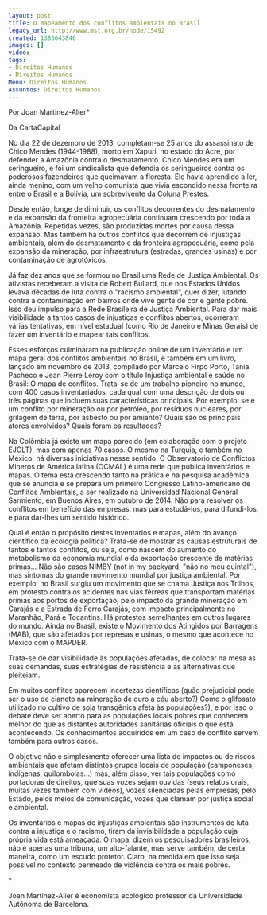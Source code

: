 ```yaml
---
layout: post
title: O mapeamento dos conflitos ambientais no Brasil
legacy_url: http://www.mst.org.br/node/15492
created: 1385643846
images: []
video: 
tags:
- Direitos Humanos
- Direitos Humanos
Menu: Direitos Humanos
Assuntos: Direitos Humanos
---
```



Por Joan Martinez-Alier\*

Da CartaCapital


No dia 22 de dezembro de 2013, completam-se 25 anos do assassinato de Chico Mendes (1944-1988), morto em Xapuri, no estado do Acre, por defender a Amazônia contra o desmatamento. Chico Mendes era um seringueiro, e foi um sindicalista que defendia os seringueiros contra os poderosos fazendeiros que queimavam a floresta. Ele havia aprendido a ler, ainda menino, com um velho comunista que vivia escondido nessa fronteira entre o Brasil e a Bolívia, um sobrevivente da Coluna Prestes.


Desde então, longe de diminuir, os conflitos decorrentes do desmatamento e da expansão da fronteira agropecuária continuam crescendo por toda a Amazônia. Repetidas vezes, são produzidas mortes por causa dessa expansão. Mas também há outros conflitos que decorrem de injustiças ambientais, além do desmatamento e da fronteira agropecuária, como pela expansão da mineração, por infraestrutura (estradas, grandes usinas) e por contaminação de agrotóxicos.


Já faz dez anos que se formou no Brasil uma Rede de Justiça Ambiental. Os ativistas receberam a visita de Robert Bullard, que nos Estados Unidos levava décadas de luta contra o "racismo ambiental", quer dizer, lutando contra a contaminação em bairros onde vive gente de cor e gente pobre. Isso deu impulso para a Rede Brasileira de Justiça Ambiental. Para dar mais visibilidade a tantos casos de injustiças e conflitos abertos, ocorreram várias tentativas, em nível estadual (como Rio de Janeiro e Minas Gerais) de fazer um inventário e mapear tais conflitos.


Esses esforços culminaram na publicação online de um inventário e um mapa geral dos conflitos ambientais no Brasil, e também em um livro, lançado em novembro de 2013, compilado por Marcelo Firpo Porto, Tania Pacheco e Jean Pierre Leroy com o título Injustiça ambiental e saúde no Brasil: O mapa de conflitos. Trata-se de um trabalho pioneiro no mundo, com 400 casos inventariados, cada qual com uma descrição de dois ou três páginas que incluem suas características principais. Por exemplo: se é um conflito por mineração ou por petróleo, por resíduos nucleares, por grilagem de terra, por asbesto ou por amianto? Quais são os principais atores envolvidos? Quais foram os resultados?


Na Colômbia já existe um mapa parecido (em colaboração com o projeto EJOLT), mas com apenas 70 casos. O mesmo na Turquia, e também no México, há diversas iniciativas nesse sentido. O Observatorio de Conflictos Mineros de América latina (OCMAL) é uma rede que publica inventários e mapas. O tema está crescendo tanto na prática e na pesquisa acadêmica que se anuncia e se prepara um primeiro Congresso Latino-americano de Conflitos Ambientais, a ser realizado na Universidad Nacional General Sarmiento, em Buenos Aires, em outubro de 2014. Não para resolver os conflitos em benefício das empresas, mas para estudá-los, para difundi-los, e para dar-lhes um sentido histórico.


Qual é então o propósito destes inventários e mapas, além do avanço científico da ecologia política? Trata-se de mostrar as causas estruturais de tantos e tantos conflitos, ou seja, como nascem do aumento do  metabolismo da economia mundial e da exportação crescente de matérias primas... Não são casos NIMBY (not in my backyard, "não no meu quintal"), mas sintomas do grande movimento mundial por justiça ambiental. Por exemplo, no Brasil surgiu um movimento que se chama Justiça nos Trilhos, em protesto contra os acidentes nas vias férreas que transportam matérias primas aos portos de exportação, pelo impacto da grande mineração em Carajás e a Estrada de Ferro Carajás, com impacto principalmente no Maranhão, Pará e Tocantins. Há protestos semelhantes em outros lugares do mundo. Ainda no Brasil, existe o Movimento dos Atingidos por Barragens (MAB), que são afetados por represas e usinas, o mesmo que acontece no México com o MAPDER.


Trata-se de dar visibilidade às populações afetadas, de colocar na mesa as suas demandas, suas estratégias de resistência e as alternativas que pleiteiam.


Em muitos conflitos aparecem incertezas científicas (quão prejudicial pode ser o uso de cianeto na mineração de ouro a céu aberto?) Como o glifosato utilizado no cultivo de soja transgênica afeta às populações?), e por isso o debate deve ser aberto para as populações locais pobres que conhecem melhor do que as distantes autoridades sanitárias oficiais o que está acontecendo. Os conhecimentos adquiridos em um caso de conflito servem também para outros casos.


O objetivo não é simplesmente oferecer uma lista de impactos ou de riscos ambientais que afetam distintos grupos locais de população (camponeses, indígenas, quilombolas...) mas, além disso, ver tais populações como portadoras de direitos, que suas vozes sejam ouvidas (seus relatos orais, muitas vezes também com vídeos), vozes silenciadas pelas empresas, pelo Estado, pelos meios de comunicação, vozes que clamam por justiça social e ambiental.


Os inventários e mapas de injustiças ambientais são instrumentos de luta contra a injustiça e o racismo, tiram da invisibilidade a população cuja própria vida está ameaçada. O mapa, dizem os pesquisadores brasileiros, não é apenas uma tribuna, um alto-falante, mas serve também, de certa maneira, como um escudo protetor. Claro, na medida em que isso seja possível no contexto permeado de violência contra os mais pobres.



\*

Joan Martinez-Alier é economista  ecológico professor da Universidade Autônoma de Barcelona.

